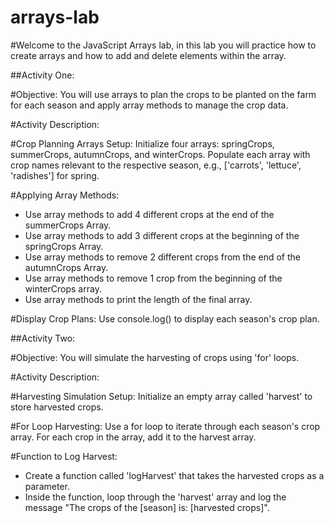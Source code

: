 # arrays-lab

#Welcome to the JavaScript Arrays lab, in this lab you will practice how to create arrays and how to add and delete elements within the array.

##Activity One:

#Objective: You will use arrays to plan the crops to be planted on the farm for each season and apply array methods to manage the crop data.

#Activity Description:

#Crop Planning Arrays Setup:
Initialize four arrays: springCrops, summerCrops, autumnCrops, and winterCrops.
Populate each array with crop names relevant to the respective season, e.g., ['carrots', 'lettuce', 'radishes'] for spring.


#Applying Array Methods:
- Use array methods to add 4 different crops at the end of the summerCrops Array.
- Use array methods to add 3 different crops at the beginning of the springCrops Array.
- Use array methods to remove 2 different crops from the end of the autumnCrops Array.
- Use array methods to remove 1 crop from the beginning of the winterCrops array.
- Use array methods to print the length of the final array.

#Display Crop Plans:
Use console.log() to display each season's crop plan.



##Activity Two:

#Objective: You will simulate the harvesting of crops using 'for' loops.

#Activity Description:

#Harvesting Simulation Setup:
Initialize an empty array called 'harvest' to store harvested crops.

#For Loop Harvesting:
Use a for loop to iterate through each season's crop array.
For each crop in the array, add it to the harvest array.

#Function to Log Harvest:
- Create a function called 'logHarvest' that takes the harvested crops as a parameter.
- Inside the function, loop through the 'harvest' array and log the message "The crops of the [season] is: [harvested crops]".
